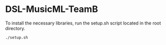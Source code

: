 # DSL-MusicML-TeamB

To install the necessary libraries, run the setup.sh script located in the root directory.
```
./setup.sh
```







